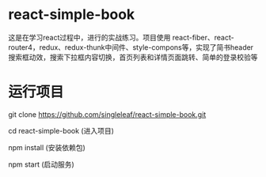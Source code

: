 # react-simple-book
这是在学习react过程中，进行的实战练习。项目使用 react-fiber、react-router4，redux、redux-thunk中间件、style-compons等，实现了简书header搜索框动效，搜索下拉框内容切换，首页列表和详情页面跳转、简单的登录校验等

# 运行项目
git clone https://github.com/singleleaf/react-simple-book.git

cd react-simple-book (进入项目)

npm install (安装依赖包)

npm start (启动服务)
